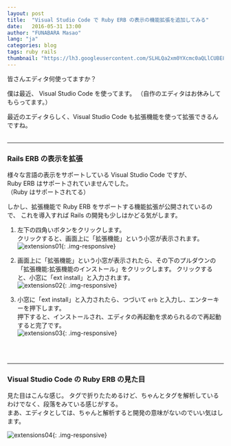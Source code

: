 ```yaml
---
layout: post
title:  "Visual Studio Code で Ruby ERB の表示の機能拡張を追加してみる"
date:   2016-05-31 13:00
author: "FUNABARA Masao"
lang: "ja"
categories: blog
tags: ruby rails
thumbnail: "https://lh3.googleusercontent.com/SLHLQa2xm0YXcmc0aQLlCUBE8D1ExT7zbeW4tERDN-_CaJLMUTvksWd2EGRDU206V8kd2tZkoW2sD-hD1RXMuwwcxnx7BVjgQctIcMYMhU_wUkYAZGWFr6UEeACZ7uokqWQgATCpLwuejnNOUXwbFSyoOxxv79Iajbbq4fBmooAKiArbAxgMz8F629pvC6-tW2s6XiidKR-56hSydLjbqkhXN-ABZuV9SijGX1cq8qmaNd1wIXLo6Z48hH2Wv8NRAht4qSzFSfLnGDLkhxOP5tELDpQHFIinXfiQt9UEzC6Txgr0I5ImX99TxdL7AEJUfJmNFN-a0AOlgwh1_vX335N75KQCBo2soj3Tn3qe2OzFLGKbMPc1X0IMebm6RMy71cuZXPkKFxbmL3HOI6nB1WqD28JqvFhmXBEIkWXbgSC3bb80sMcJgGflMOn-wLkrmJS8up0cCO4Oy0VaXruYOuU1NSmbZbNk79pfrrD5KzaZ4-q18Y95evnNmJ_BLjfwpEI_1IVvwUm4EbBYDMujeUkmoKf6y1KVbzfrcAW53-UFXmn6EPCSOMS_e7wTiQc-KTViCAQa5hKkfVBv7wdd-aJJYPKWT64=w600-h450-no"
---
```


皆さんエディタ何使ってますか？

僕は最近、
Visual Studio Code
を使ってます。
（自作のエディタはお休みしてもらってます。）

最近のエディタらしく、Visual Studio Code も拡張機能を使って拡張できるんですね。
<br><br>

----

### Rails ERB の表示を拡張

様々な言語の表示をサポートしている Visual Studio Code ですが、  
Ruby ERB はサポートされていませんでした。  
（Ruby はサポートされてる）

しかし、拡張機能で Ruby ERB をサポートする機能拡張が公開されているので、
これを導入すれば Rails の開発も少しはかどる気がします。


1. 左下の四角いボタンをクリックします。  
   クリックすると、画面上に「拡張機能」という小窓が表示されます。  
   ![extensions01](https://lh3.googleusercontent.com/NADZk_cIMNt2EriS2mrtDzRwAdhhFVCJs-Qbvz2dauUILbeSnvnbdTIjUtEOWh2QFGiWXGT4OwLINbMI4DkRAG4gHUAg6cwfVucyMQaZe5HQxpnOs_u6kKY76MrgOzGr2CzrtytuBDoiGv47X5ASnCRISWON64ixwjPfTSiGonuhVTRXeC_h8yXk1EWO6jhTwzGuNx_dvp83Fdl2imsml_dbDRzggs_own6IR-N2ydL_UXUzfC6XIsZy-6mJceH-oZ8sE3qmgy-v5G47LdIp8_j4GiOOZ09CnRKcxTnIuxXbsLSwI7IQ0sWTWOySrbxSqowvceVbrfjIfF388JcfO3CAtMjx5FYSsqFk7BdJWjnWNDvu7E5b2UqoCaHf1Hf44pFk3jEbJ0clKpjF5RJ_3Qgd_bpxz7BJIhgv300paiAaK02z7ELuioKjtX87hx_SYZubUOZQQRV56S7AwXBvPkK29ICas82D1V5lOTIVyaMSxc4Ndv4aVD7IZlPdqd02gcec303F07iE5bQ92RERTEzta7cLP8XUTc7x5EgR1ECqRHdWTJx8Jbz4UVvigSX1Q_PcET9WHTgbQDNjKtDSYj8Y7JzpTgc=w600-h450-no){: .img-responsive}  
   
2. 画面上に「拡張機能」という小窓が表示されたら、その下のプルダウンの「拡張機能:拡張機能のインストール」をクリックします。 
   クリックすると、小窓に「ext install」と入力されます。  
   ![extensions02](https://lh3.googleusercontent.com/mwoWrkuSev9XMFZujII0ohBnNLa9W_JTSy9QNUmRedhfeFgEuHMnV8uipa2sFerMCWudatprZZ2y20EvMhskd5h8-aCSe3eEJRunb7rd4U44OH6qQDIvwV2jYVA8roGkjqt5xJzues8DeyEjTlvjZPCz8nOuoNBfOFq3XSFC5uURXJUZJpFlgH4MO3gDSkIH5iGgYaHvkbb0GW22aXLY1BxpAPvwmZarSpanouZTDaZb1nUCIUBHiAlEYdIo7oNv3mOhIGrOKA0zdAVytjECUkqcyjf1Z1dNuDhQ6-OxUOJhKGbI4vUzvS5tstlXlRp3Z86Sw9i1GjbNCioE5M9L6pneVn7h11wAsxVpUrqlHyFItbBj1ftm5cVdvrgPmgkI1NMMCoGk0dhTp4ZA3ihiRVk-GAo-oaiNrXulXad31C3LoXAk7srcRkTeOwta94c-w4hyvv5HbqSyAZVDuHTZcR4Avo8MJ-ov6YTQh3LJmG4mvj3AzJ3s1_1IOjs6QwfBSNkpnHpR9LC6Gu0c3N27MAfwG_C3XON5dxPlUBz_byttIqIGAoLGwtXlMHxq6e69yOD_oJLyizwbKPX_AfDUM9isgDfmxmY=w600-h450-no){: .img-responsive}  
3. 小窓に「ext install」と入力されたら、つづいて ```erb``` と入力し、エンターキーを押下します。  
   押下すると、インストールされ、エディタの再起動を求められるので再起動すると完了です。  
   ![extensions03](https://lh3.googleusercontent.com/CbN4vP4gyWx0sFFSCGMMJByqlLqXEUoNJ6YJE_OFGvGxnkLdSrOQaGmDgFt7D8SROeWTokgGArRXNTdhdhDX8gdCExkVtURkMQvI5mi2DrBLQyO852ocx-J_-nH-nkOe_syoCBDoMxUsUwmu9D-mQoqtszn4dvpGJ5b_9aoVdkMqxCSXHcbHoj_43yodiALfpCflCds7KRdHQfo7QBtmVM4jqcZANuu-YpKrhCbCrv8lv2WE7KMfGqGLqFeDtjB372pnUu1Elx7YtPPhIR0FVntWEmRpxAOzJfRqZs7_dpSGVUibKGPnkojJDat-p_o_-GGhrfnWSJgszlvo9JwjBapCZtpjuzhOqWZ_dmyHf11z3XddGQ-k-rGh8NWlnR77u1-J7_7grvQLxHWXqW6TR2kSq1memyTsNXF_b0IHecvDlazR1APqpeeVDKv-P8-s4a_TiZKug_dh9vd0f3F3jOg531oUtqof6nTpUY9AyLOB8BZ61PNxqSUxRD9Pb7b5JqH1edLag3Ksc-oF0uEEUnZaG66eYbSv2Yml1VPG-jMoAm1LDOv_g1iwYnsVR2MjksLV4yifo18tq5gIwt6lS8AqDdEgJGU=w600-h450-no){: .img-responsive}  

<br><br>

----

### Visual Studio Code の Ruby ERB の見た目

見た目はこんな感じ。
タグで折りたためるけど、ちゃんとタグを解析しているわけでなく、段落をみている感じがする。  
まあ、エディタとしては、ちゃんと解析すると開発の意味がないのでいい気はします。

![extensions04](https://lh3.googleusercontent.com/SLHLQa2xm0YXcmc0aQLlCUBE8D1ExT7zbeW4tERDN-_CaJLMUTvksWd2EGRDU206V8kd2tZkoW2sD-hD1RXMuwwcxnx7BVjgQctIcMYMhU_wUkYAZGWFr6UEeACZ7uokqWQgATCpLwuejnNOUXwbFSyoOxxv79Iajbbq4fBmooAKiArbAxgMz8F629pvC6-tW2s6XiidKR-56hSydLjbqkhXN-ABZuV9SijGX1cq8qmaNd1wIXLo6Z48hH2Wv8NRAht4qSzFSfLnGDLkhxOP5tELDpQHFIinXfiQt9UEzC6Txgr0I5ImX99TxdL7AEJUfJmNFN-a0AOlgwh1_vX335N75KQCBo2soj3Tn3qe2OzFLGKbMPc1X0IMebm6RMy71cuZXPkKFxbmL3HOI6nB1WqD28JqvFhmXBEIkWXbgSC3bb80sMcJgGflMOn-wLkrmJS8up0cCO4Oy0VaXruYOuU1NSmbZbNk79pfrrD5KzaZ4-q18Y95evnNmJ_BLjfwpEI_1IVvwUm4EbBYDMujeUkmoKf6y1KVbzfrcAW53-UFXmn6EPCSOMS_e7wTiQc-KTViCAQa5hKkfVBv7wdd-aJJYPKWT64=w600-h450-no){: .img-responsive}  

